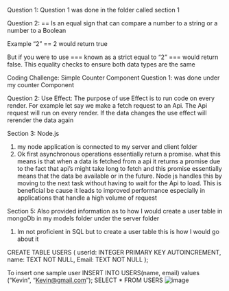 
Question 1: Question 1 was done in the folder called section 1

Question 2: == Is an equal sign that can compare a number to a string or a number to a Boolean

Example “2” == 2 would return true

But if you were to use === known as a strict equal to “2” === would return false. This equality checks to ensure both data types are the same



Coding Challenge: Simple Counter Component
Question 1:  was done under my counter Component

Question 2: Use Effect: The purpose of use Effect is to run code on every render.  For example let say we make a fetch request to an Api. The Api request will run on every render. If the data changes the use effect will rerender the data again



Section 3: Node.js

1)	my node application is connected to my server and client folder
2)	Ok first asynchronous operations essentially return a promise. what this  means is that when a data is fetched from a api  it returns a promise due to the fact that api’s might take long to fetch and this promise essentially means that the data be available or in the future. Node js handles this by moving to the next task without having to wait for the Api to load. This is beneficial be cause it leads to improved performance especially in applications that handle a high volume of request













Section 5:  Also provided information as to how I would create a user table in mongoDb in my models folder under the server folder
1)	Im not proficient in SQL but to create a user table this is how I would go about it 

CREATE TABLE USERS (
	userId: INTEGER PRIMARY KEY AUTOINCREMENT,
	name: TEXT NOT NULL,
	Email: TEXT NOT NULL
);


To insert one sample user
INSERT INTO USERS(name, email) values (“Kevin”, “Kevin@gmail.com”);
SELECT * FROM USERS
![image](https://github.com/user-attachments/assets/3af2495f-c270-4c51-9dcc-55c89d4b820e)
